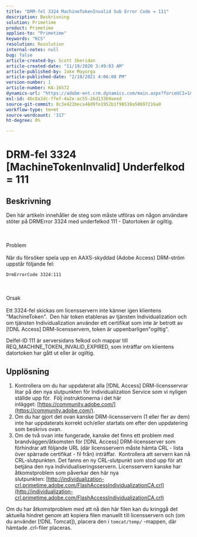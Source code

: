 ```yaml
---
title: "DRM-fel 3324 MachineTokenInvalid Sub Error Code = 111"
description: Beskrivning
solution: Primetime
product: Primetime
applies-to: "Primetime"
keywords: "KCS"
resolution: Resolution
internal-notes: null
bug: false
article-created-by: Scott Sheridan
article-created-date: "11/19/2020 3:49:03 AM"
article-published-by: Jake Mayorga
article-published-date: "2/18/2021 4:06:08 PM"
version-number: 1
article-number: KA-16572
dynamics-url: "https://adobe-ent.crm.dynamics.com/main.aspx?forceUCI=1&pagetype=entityrecord&etn=knowledgearticle&id=61d1b428-1a2a-eb11-a813-000d3a593813"
exl-id: 4bc8a3dc-ffef-4a2e-ac55-26d13369aeed
source-git-commit: 0c3e421beca46d9fe1952b1f98538a50697216a0
workflow-type: tm+mt
source-wordcount: '317'
ht-degree: 0%

---
```


# DRM-fel 3324 [MachineTokenInvalid] Underfelkod = 111

## Beskrivning


Den här artikeln innehåller de steg som måste utföras om någon användare stöter på DRMError 3324 med underfelkod 111 - Datortoken är ogiltig.


<br><br>Problem<br><br>
När du försöker spela upp en AAXS-skyddad (Adobe Access) DRM-ström uppstår följande fel:

`DrmErrorCode 3324:111`


<br><br>Orsak<br><br>
Ett 3324-fel skickas om licensservern inte känner igen klientens &quot;MachineToken&quot;.  Den här token etableras av tjänsten Individualization och om tjänsten Individualization använder ett certifikat som inte är betrott av [!DNL Access] DRM-licensservern, token är uppenbarligen&quot;ogiltig&quot;.

Delfel-ID 111 är serversidans felkod och mappar till REQ_MACHINE_TOKEN_INVALID_EXPIRED, som inträffar om klientens datortoken har gått ut eller är ogiltig.






## Upplösning


1. Kontrollera om du har uppdaterat alla [!DNL Access] DRM-licensservrar litar på den nya slutpunkten för Individualization Service som vi nyligen ställde upp för.  Följ instruktionerna i det här inlägget: [https://community.adobe.com/](https://community.adobe.com/).
2. Om du har gjort det ovan kanske DRM-licensservern (1 eller fler av dem) inte har uppdaterats korrekt och/eller startats om efter den uppdatering som beskrivs ovan.
3. Om de två ovan inte fungerade, kanske det finns ett problem med brandväggen/åtkomsten för [!DNL Access] DRM-licensserver som förhindrar att följande URL (där licensservern måste hämta CRL - lista över spärrade certifikat - fil från) inträffar.  Kontrollera att servern kan nå CRL-slutpunkten. Det fanns en ny CRL-slutpunkt som stod upp för att betjäna den nya individualiseringsservern. Licensservern kanske har åtkomstproblem som påverkar den här nya slutpunkten: [http://individualization-crl.primetime.adobe.com/FlashAccessIndividualizationCA.crl](http://individualization-crl.primetime.adobe.com/FlashAccessIndividualizationCA.crl)


Om du har åtkomstproblem med att nå den här filen kan du kringgå det aktuella hindret genom att kopiera filen manuellt till licensservern och (om du använder [!DNL Tomcat]), placera den i `tomcat/temp/` -mappen, där hämtade .crl-filer placeras.

